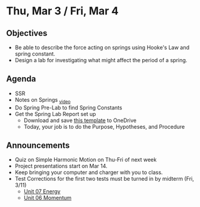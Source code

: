 Thu, Mar 3 / Fri, Mar 4
=================== 
  
Objectives  
------------  
- Be able to describe the force acting on springs using Hooke's Law and spring constant.
- Design a lab for investigating what might affect the period of a spring.

Agenda    
---------    

- SSR
- Notes on Springs <sub>[video](https://avon.schoology.com/course/5138386979/materials/gp/5736774340)</sub>
- Do Spring Pre-Lab to find Spring Constants
- Get the Spring Lab Report set up
	- Download and save [this template][temp] to OneDrive
	- Today, your job is to do the Purpose, Hypotheses, and Procedure

Announcements 
-------------  
- Quiz on Simple Harmonic Motion on Thu-Fri of next week
- Project presentations start on Mar 14.
- Keep bringing your computer and charger with you to class.
- Test Corrections for the first two tests must be turned in by midterm (Fri, 3/11)
	- [Unit 07 Energy](https://avon.schoology.com/assignment/5656214362/)
	- [Unit 06 Momentum](https://avon.schoology.com/assignment/5574857809/)


[temp]: https://avon.schoology.com/course/5138386979/materials/gp/5736808063
<!--stackedit_data:
eyJoaXN0b3J5IjpbMTQ0NjY2Njk1OCwtMzM5NTU2MjQwLC03Nz
Q4NzE4MTYsLTk3ODE0NzM0MywtMjE0MDcyMzcxLC01NTcyMTM2
NjcsMzc5NjEyOTc4LDIwMTMwMjEzODcsNjkwNzE4MTAsMTg3OD
Y3OTYxNiwxNDI2NTA3Njk5LC0yMTIzNzk4NTUzLDI1NDAxNjI1
LC0xMzQ2NDc2MzU5LDE2MTczMTIzMTcsMzQ3MzcyNzM4LC02OT
g1MjQxMTIsLTIwOTg1NTkzNCwtNjYxOTU1MTg1LC0xMjQ1NTM2
MDI0XX0=
-->